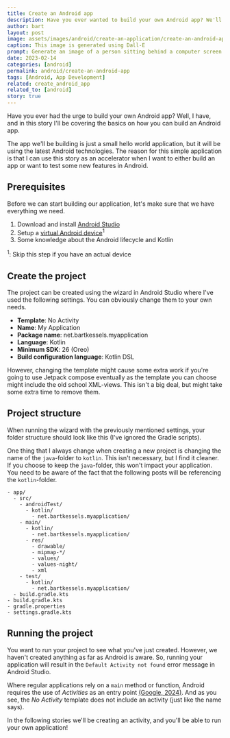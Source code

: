 ```yaml
---
title: Create an Android app
description: Have you ever wanted to build your own Android app? We'll in this story we're going to dive straight into the details on how to do this!
author: bart
layout: post
image: assets/images/android/create-an-application/create-an-android-app.png
caption: This image is generated using Dall-E
prompt: Generate an image of a person sitting behind a computer screen which is displaying a phone on the screen in a minimalistic flat style
date: 2023-02-14
categories: [android]
permalink: android/create-an-android-app
tags: [Android, App Development]
related: create_android_app
related_to: [android]
story: true
---
```


Have you ever had the urge to build your own Android app? Well, I have, and in this story I'll be covering the basics on how you can build an Android app.

The app we'll be building is just a small hello world application, but it will be using the latest Android technologies. The reason for this simple application is that I can use this story as an accelerator when I want to either build an app or want to test some new features in Android.

## Prerequisites

Before we can start building our application, let's make sure that we have everything we need.

1. Download and install [Android Studio](https://developer.android.com/studio)
2. Setup a [virtual Android device](https://developer.android.com/studio/run/managing-avds)<sup>1</sup>
3. Some knowledge about the Android lifecycle and Kotlin

<sup>1</sup>: Skip this step if you have an actual device

## Create the project

The project can be created using the wizard in Android Studio where I've used the following settings. You can obviously change them to your own needs.

* __Template__: No Activity
* __Name__: My Application
* __Package name__: net.bartkessels.myapplication
* __Language__: Kotlin
* __Minimum SDK__: 26 (Oreo)
* __Build configuration language__: Kotlin DSL

However, changing the template might cause some extra work if you're going to use Jetpack compose eventually as the template you can choose might include the old school XML-views. This isn't a big deal, but might take some extra time to remove them.

## Project structure

When running the wizard with the previously mentioned settings, your folder structure should look like this (I've ignored the Gradle scripts).

One thing that I always change when creating a new project is changing the name of the `java`-folder to `kotlin`. This isn't necessary, but I find it cleaner. If you choose to keep the `java`-folder, this won't impact your application. You need to be aware of the fact that the following posts will be referencing the `kotlin`-folder.

```
- app/
  - src/
    - androidTest/
      - kotlin/
        - net.bartkessels.myapplication/
    - main/
      - kotlin/
        - net.bartkessels.myapplication/
      - res/
        - drawable/
        - mipmap-*/
        - values/
        - values-night/
        - xml
    - test/
      - kotlin/
        - net.bartkessels.myapplication/
  - build.gradle.kts
- build.gradle.kts
- gradle.properties
- settings.gradle.kts
```

## Running the project

You want to run your project to see what you've just created. However, we haven't created anything as far as Android is aware. So, running your application will result in the `Default Activity not found` error message in Android Studio.

Where regular applications rely on a `main` method or function, Android requires the use of _Activities_ as an entry point [(Google, 2024)](https://developer.android.com/guide/components/activities/intro-activities). And as you see, the _No Activity_ template does not include an activity (just like the name says).

In the following stories we'll be creating an activity, and you'll be able to run your own application!